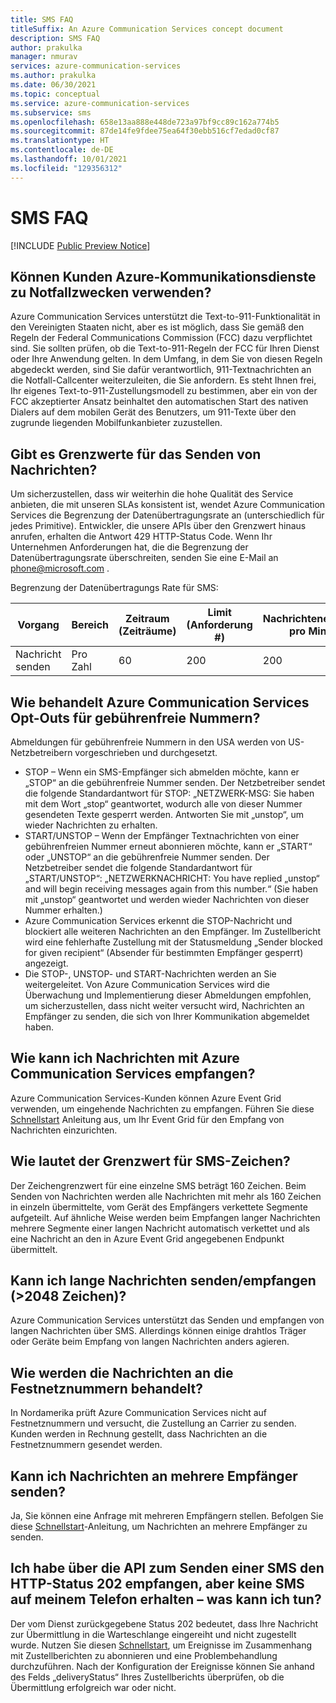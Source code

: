 ```yaml
---
title: SMS FAQ
titleSuffix: An Azure Communication Services concept document
description: SMS FAQ
author: prakulka
manager: nmurav
services: azure-communication-services
ms.author: prakulka
ms.date: 06/30/2021
ms.topic: conceptual
ms.service: azure-communication-services
ms.subservice: sms
ms.openlocfilehash: 658e13aa888e448de723a97bf9cc89c162a774b5
ms.sourcegitcommit: 87de14fe9fdee75ea64f30ebb516cf7edad0cf87
ms.translationtype: HT
ms.contentlocale: de-DE
ms.lasthandoff: 10/01/2021
ms.locfileid: "129356312"
---
```

# <a name="sms-faq"></a>SMS FAQ

[!INCLUDE [Public Preview Notice](../../includes/public-preview-include.md)]
## <a name="can-a-customer-use-azure-communication-services-for-emergency-purposes"></a>Können Kunden Azure-Kommunikationsdienste zu Notfallzwecken verwenden?

Azure Communication Services unterstützt die Text-to-911-Funktionalität in den Vereinigten Staaten nicht, aber es ist möglich, dass Sie gemäß den Regeln der Federal Communications Commission (FCC) dazu verpflichtet sind.  Sie sollten prüfen, ob die Text-to-911-Regeln der FCC für Ihren Dienst oder Ihre Anwendung gelten. In dem Umfang, in dem Sie von diesen Regeln abgedeckt werden, sind Sie dafür verantwortlich, 911-Textnachrichten an die Notfall-Callcenter weiterzuleiten, die Sie anfordern. Es steht Ihnen frei, Ihr eigenes Text-to-911-Zustellungsmodell zu bestimmen, aber ein von der FCC akzeptierter Ansatz beinhaltet den automatischen Start des nativen Dialers auf dem mobilen Gerät des Benutzers, um 911-Texte über den zugrunde liegenden Mobilfunkanbieter zuzustellen.

## <a name="are-there-any-limits-on-sending-messages"></a>Gibt es Grenzwerte für das Senden von Nachrichten?

Um sicherzustellen, dass wir weiterhin die hohe Qualität des Service anbieten, die mit unseren SLAs konsistent ist, wendet Azure Communication Services die Begrenzung der Datenübertragungsrate an (unterschiedlich für jedes Primitive). Entwickler, die unsere APIs über den Grenzwert hinaus anrufen, erhalten die Antwort 429 HTTP-Status Code. Wenn Ihr Unternehmen Anforderungen hat, die die Begrenzung der Datenübertragungsrate überschreiten, senden Sie eine E-Mail an phone@microsoft.com .

Begrenzung der Datenübertragungs Rate für SMS:

|Vorgang|Bereich|Zeitraum (Zeiträume)| Limit (Anforderung #) | Nachrichteneinheiten pro Minute|
|---------|-----|-------------|-------------------|-------------------------|
|Nachricht senden|Pro Zahl|60|200|200|

## <a name="how-does-azure-communication-services-handle-opt-outs-for-toll-free-numbers"></a>Wie behandelt Azure Communication Services Opt-Outs für gebührenfreie Nummern?

Abmeldungen für gebührenfreie Nummern in den USA werden von US-Netzbetreibern vorgeschrieben und durchgesetzt.
- STOP – Wenn ein SMS-Empfänger sich abmelden möchte, kann er „STOP“ an die gebührenfreie Nummer senden. Der Netzbetreiber sendet die folgende Standardantwort für STOP: „NETZWERK-MSG: Sie haben mit dem Wort „stop“ geantwortet, wodurch alle von dieser Nummer gesendeten Texte gesperrt werden. Antworten Sie mit „unstop“, um wieder Nachrichten zu erhalten.
- START/UNSTOP – Wenn der Empfänger Textnachrichten von einer gebührenfreien Nummer erneut abonnieren möchte, kann er „START“ oder „UNSTOP“ an die gebührenfreie Nummer senden. Der Netzbetreiber sendet die folgende Standardantwort für „START/UNSTOP“: „NETZWERKNACHRICHT: You have replied „unstop“ and will begin receiving messages again from this number.“ (Sie haben mit „unstop“ geantwortet und werden wieder Nachrichten von dieser Nummer erhalten.)
- Azure Communication Services erkennt die STOP-Nachricht und blockiert alle weiteren Nachrichten an den Empfänger. Im Zustellbericht wird eine fehlerhafte Zustellung mit der Statusmeldung „Sender blocked for given recipient“ (Absender für bestimmten Empfänger gesperrt) angezeigt.
- Die STOP-, UNSTOP- und START-Nachrichten werden an Sie weitergeleitet. Von Azure Communication Services wird die Überwachung und Implementierung dieser Abmeldungen empfohlen, um sicherzustellen, dass nicht weiter versucht wird, Nachrichten an Empfänger zu senden, die sich von Ihrer Kommunikation abgemeldet haben.

## <a name="how-can-i-receive-messages-using-azure-communication-services"></a>Wie kann ich Nachrichten mit Azure Communication Services empfangen?

Azure Communication Services-Kunden können Azure Event Grid verwenden, um eingehende Nachrichten zu empfangen. Führen Sie diese [Schnellstart](../../quickstarts/telephony-sms/handle-sms-events.md) Anleitung aus, um Ihr Event Grid für den Empfang von Nachrichten einzurichten.

## <a name="what-is-the-sms-character-limit"></a>Wie lautet der Grenzwert für SMS-Zeichen?
Der Zeichengrenzwert für eine einzelne SMS beträgt 160 Zeichen. Beim Senden von Nachrichten werden alle Nachrichten mit mehr als 160 Zeichen in einzeln übermittelte, vom Gerät des Empfängers verkettete Segmente aufgeteilt. Auf ähnliche Weise werden beim Empfangen langer Nachrichten mehrere Segmente einer langen Nachricht automatisch verkettet und als eine Nachricht an den in Azure Event Grid angegebenen Endpunkt übermittelt. 

## <a name="can-i-sendreceive-long-messages-2048-chars"></a>Kann ich lange Nachrichten senden/empfangen (>2048 Zeichen)?

Azure Communication Services unterstützt das Senden und empfangen von langen Nachrichten über SMS. Allerdings können einige drahtlos Träger oder Geräte beim Empfang von langen Nachrichten anders agieren.

## <a name="how-are-messages-sent-to-landline-numbers-treated"></a>Wie werden die Nachrichten an die Festnetznummern behandelt?

In Nordamerika prüft Azure Communication Services nicht auf Festnetznummern und versucht, die Zustellung an Carrier zu senden. Kunden werden in Rechnung gestellt, dass Nachrichten an die Festnetznummern gesendet werden. 

## <a name="can-i-send-messages-to-multiple-recipients"></a>Kann ich Nachrichten an mehrere Empfänger senden?

Ja, Sie können eine Anfrage mit mehreren Empfängern stellen. Befolgen Sie diese [Schnellstart](../../quickstarts/telephony-sms/send.md?pivots=programming-language-csharp)-Anleitung, um Nachrichten an mehrere Empfänger zu senden.

##  <a name="i-received-a-http-status-202-from-the-send-sms-api-but-the-sms-didnt-reach-my-phone-what-do-i-do-now"></a>Ich habe über die API zum Senden einer SMS den HTTP-Status 202 empfangen, aber keine SMS auf meinem Telefon erhalten – was kann ich tun?

Der vom Dienst zurückgegebene Status 202 bedeutet, dass Ihre Nachricht zur Übermittlung in die Warteschlange eingereiht und nicht zugestellt wurde. Nutzen Sie diesen [Schnellstart](../../quickstarts/telephony-sms/handle-sms-events.md), um Ereignisse im Zusammenhang mit Zustellberichten zu abonnieren und eine Problembehandlung durchzuführen. Nach der Konfiguration der Ereignisse können Sie anhand des Felds „deliveryStatus“ Ihres Zustellberichts überprüfen, ob die Übermittlung erfolgreich war oder nicht.
